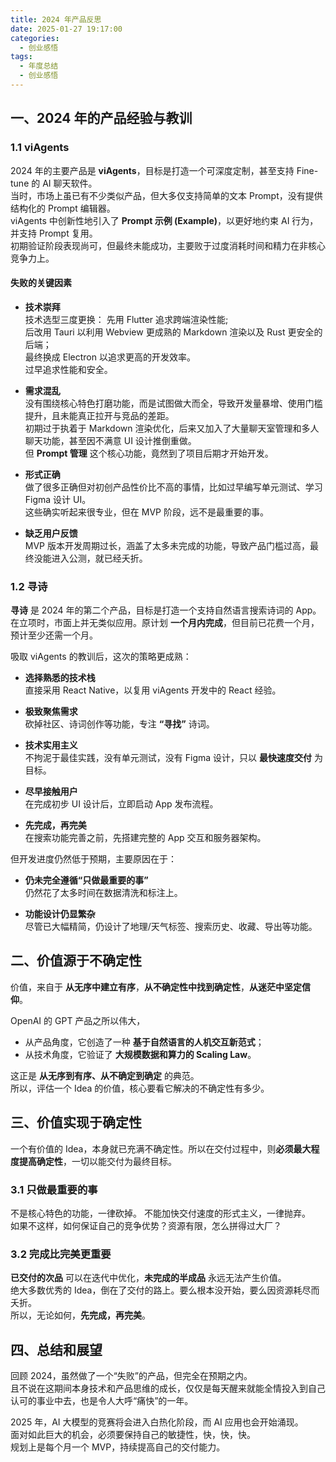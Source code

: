```yaml
---
title: 2024 年产品反思
date: 2025-01-27 19:17:00
categories:
  - 创业感悟
tags:
  - 年度总结
  - 创业感悟
---
```


## 一、2024 年的产品经验与教训

### 1.1 viAgents

2024 年的主要产品是 **viAgents**，目标是打造一个可深度定制，甚至支持 Fine-tune 的 AI 聊天软件。  
当时，市场上虽已有不少类似产品，但大多仅支持简单的文本 Prompt，没有提供结构化的 Prompt 编辑器。  
viAgents 中创新性地引入了 **Prompt 示例 (Example)**，以更好地约束 AI 行为，并支持 Prompt 复用。  
初期验证阶段表现尚可，但最终未能成功，主要败于过度消耗时间和精力在非核心竞争力上。

#### 失败的关键因素

- **技术崇拜**\
  技术选型三度更换：
  先用 Flutter 追求跨端渲染性能;  
  后改用 Tauri 以利用 Webview 更成熟的 Markdown 渲染以及 Rust 更安全的后端；  
  最终换成 Electron 以追求更高的开发效率。  
  过早追求性能和安全。

- **需求混乱**\
  没有围绕核心特色打磨功能，而是试图做大而全，导致开发量暴增、使用门槛提升，且未能真正拉开与竞品的差距。  
  初期过于执着于 Markdown 渲染优化，后来又加入了大量聊天室管理和多人聊天功能，甚至因不满意 UI 设计推倒重做。  
  但 **Prompt 管理** 这个核心功能，竟然到了项目后期才开始开发。

- **形式正确**\
  做了很多正确但对初创产品性价比不高的事情，比如过早编写单元测试、学习 Figma 设计 UI。  
  这些确实听起来很专业，但在 MVP 阶段，远不是最重要的事。

- **缺乏用户反馈**\
  MVP 版本开发周期过长，涵盖了太多未完成的功能，导致产品门槛过高，最终没能进入公测，就已经夭折。

### 1.2 寻诗

**寻诗** 是 2024 年的第二个产品，目标是打造一个支持自然语言搜索诗词的 App。  
在立项时，市面上并无类似应用。原计划 **一个月内完成**，但目前已花费一个月，预计至少还需一个月。

吸取 viAgents 的教训后，这次的策略更成熟：

- **选择熟悉的技术栈**\
  直接采用 React Native，以复用 viAgents 开发中的 React 经验。

- **极致聚焦需求**\
  砍掉社区、诗词创作等功能，专注 **“寻找”** 诗词。

- **技术实用主义**\
  不拘泥于最佳实践，没有单元测试，没有 Figma 设计，只以 **最快速度交付** 为目标。

- **尽早接触用户**\
  在完成初步 UI 设计后，立即启动 App 发布流程。

- **先完成，再完美**\
  在搜索功能完善之前，先搭建完整的 App 交互和服务器架构。

但开发进度仍然低于预期，主要原因在于：

- **仍未完全遵循“只做最重要的事”**\
  仍然花了太多时间在数据清洗和标注上。

- **功能设计仍显繁杂**\
  尽管已大幅精简，仍设计了地理/天气标签、搜索历史、收藏、导出等功能。

## 二、价值源于不确定性

价值，来自于 **从无序中建立有序**，**从不确定性中找到确定性**，**从迷茫中坚定信仰**。

OpenAI 的 GPT 产品之所以伟大，

- 从产品角度，它创造了一种 **基于自然语言的人机交互新范式**；
- 从技术角度，它验证了 **大规模数据和算力的 Scaling Law**。

这正是 **从无序到有序、从不确定到确定** 的典范。  
所以，评估一个 Idea 的价值，核心要看它解决的不确定性有多少。

## 三、价值实现于确定性

一个有价值的 Idea，本身就已充满不确定性。所以在交付过程中，则**必须最大程度提高确定性**，一切以能交付为最终目标。

### 3.1 只做最重要的事

不是核心特色的功能，一律砍掉。 不能加快交付速度的形式主义，一律抛弃。  
如果不这样，如何保证自己的竞争优势？资源有限，怎么拼得过大厂？

### 3.2 完成比完美更重要

**已交付的次品** 可以在迭代中优化，**未完成的半成品** 永远无法产生价值。  
绝大多数优秀的 Idea，倒在了交付的路上。要么根本没开始，要么因资源耗尽而夭折。  
所以，无论如何，**先完成，再完美**。

## 四、总结和展望

回顾 2024，虽然做了一个“失败”的产品，但完全在预期之内。  
且不说在这期间本身技术和产品思维的成长，仅仅是每天醒来就能全情投入到自己认可的事业中去，也是令人大呼“痛快”的一年。

2025 年，AI 大模型的竞赛将会进入白热化阶段，而 AI 应用也会开始涌现。  
面对如此巨大的机会，必须要保持自己的敏捷性，快，快，快。  
规划上是每个月一个 MVP，持续提高自己的交付能力。
